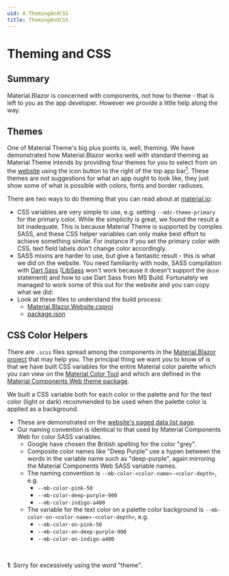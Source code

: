 ```yaml
---
uid: A.ThemingAndCSS
title: ThemingAndCSS
---
```

# Theming and CSS

## Summary

Material.Blazor is concerned with components, not how to theme - that is left to you as the app developer. However we provide a little help along the way.

## Themes

One of Material Theme's big plus points is, well, theming. We have demonstrated how Material.Blazor works well with standard theming as Material Theme intends by providing four themes for 
you to select from on the [website](https://material-blazor.com) using the icon button to the right of the top app bar[<sup>1</sup>](#fn1). These themes are not suggestions for what an app
ought to look like, they just show some of what is possible with colors, fonts and border radiuses.

There are two ways to do theming that you can read about at [material.io](https://material.io/develop/web/theming/color):

- CSS variables are very simple to use, e.g. setting `--mdc-theme-primary` for the primary color. While the simplicity is great, we found the result a bit inadequate. This is because Material Theme is supported by comples SASS, and these CSS helper variables can only make best effort to achieve something similar. For instance if you set the primary color with CSS, text field labels don't change color accordingly.
- SASS mixins are harder to use, but give a fantastic result - this is what we did on the website. You need familiarity with node, SASS compilation with [Dart Sass](https://sass-lang.com/dart-sass) ([LibSass](https://sass-lang.com/libsass) won't work because it doesn't support the `@use` statement) and how to use Dart Sass from MS Build. Fortunately we managed to work some of this out for the website and you can copy what we did:
- Look at these files to understand the build process:
	- [Material.Blazor.Website.csproj](https://github.com/Material-Blazor/Material.Blazor/blob/main/Material.Blazor.Website/Material.Blazor.Website.csproj)
	- [package.json](https://github.com/Material-Blazor/Material.Blazor/blob/main/Material.Blazor.Website/package.json)

## CSS Color Helpers

There are `.scss` files spread among the components in the [Material.Blazor project](https://github.com/Material-Blazor/Material.Blazor/tree/main/Material.Blazor) that may help you. The principal
thing we want you to know of is that we have built CSS variables for the entire Material color palette which you can view on the [Material Color Tool](https://material.io/resources/color/#!/?view.left=0&view.right=0) and which are defined in the [Material Components Web theme package](https://github.com/material-components/material-components-web/blob/v8.0.0/packages/mdc-theme/_color-palette.scss).

We built a CSS variable both for each color in the palette and for the text color (light or dark) recommended to be used when the palette color is applied as a background.

- These are demonstrated on the [website's paged data list page](https://material-blazor.com/pageddatalist/).
- Our naming convention is identical to that used by Material Components Web for color SASS variables.
	- Google have chosen the British spelling for the color "grey".
	- Composite color names like "Deep Purple" use a hypen between the words in the variable name such as "deep-purple", again mirroring the Material Components Web SASS variable names.
	- The naming convention is `--mb-color-<color-name>-<color-depth>`, e.g.
		- `--mb-color-pink-50`
		- `--mb-color-deep-purple-900`
		- `--mb-color-indigo-a400`
	- The variable for the text color on a palette color background is `--mb-color-on-<color-name>-<color-depth>`, e.g.
		- `--mb-color-on-pink-50`
		- `--mb-color-on-deep-purple-900`
		- `--mb-color-on-indigo-a400`

<br />

**1<a name="fn1"></a>**: Sorry for excessively using the word "theme".